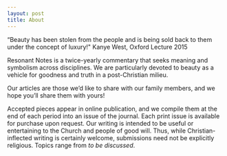 ```yaml
---
layout: post
title: About
---
```


“Beauty has been stolen from the people and is being sold back to them under the concept of luxury!" Kanye West, Oxford Lecture 2015

Resonant Notes is a twice-yearly commentary that seeks meaning and symbolism across disciplines. We are particularly devoted to beauty as a vehicle for goodness and truth in a post-Christian milieu.

Our articles are those we’d like to share with our family members, and we hope you’ll share them with yours!

Accepted pieces appear in online publication, and we compile them at the end of each period into an issue of the journal. Each print issue is available for purchase upon request. Our writing is intended to be useful or entertaining to the Church and people of good will. Thus, while Christian-inflected writing is certainly welcome, submissions need not be explicitly religious. Topics range from _to be discussed_.